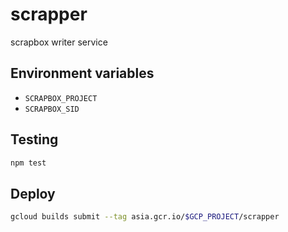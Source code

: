 # scrapper
scrapbox writer service

## Environment variables

- `SCRAPBOX_PROJECT`
- `SCRAPBOX_SID`

## Testing

```sh
npm test
```

## Deploy

```sh
gcloud builds submit --tag asia.gcr.io/$GCP_PROJECT/scrapper
```